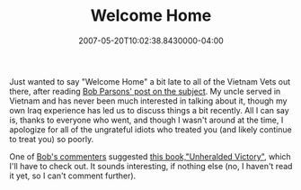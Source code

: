 ﻿---
title: Welcome Home
date: "2007-05-20T10:02:38.8430000-04:00"
description: Just wanted to say " Welcome Home" a bit late to all of the Vietnam Vets out there, after reading Bob Parsons' post on the subject.
featuredImage: img/welcome-home-featured.png
---

Just wanted to say "Welcome Home" a bit late to all of the Vietnam Vets out there, after reading [Bob Parsons' post on the subject](http://www.bobparsons.com/Welcomehome.html). My uncle served in Vietnam and has never been much interested in talking about it, though my own Iraq experience has led us to discuss things a bit recently. All I can say is, thanks to everyone who went, and though I wasn't around at the time, I apologize for all of the ungrateful idiots who treated you (and likely continue to treat you) so poorly.

One of [Bob's commenters](http://www.bobparsons.com/Welcomehome.html) suggested [this book,"Unheralded Victory"](http://www.amazon.com/Unheralded-Victory-Defeat-Vietnamese-1961-1973/dp/0891418660/ref=pd_bbs_sr_1/103-3214816-1975838?ie=UTF8&s=books&qid=1179687485&sr=8-1), which I'll have to check out. It sounds interesting, if nothing else (no, I haven't read it yet, so I can't comment further).

